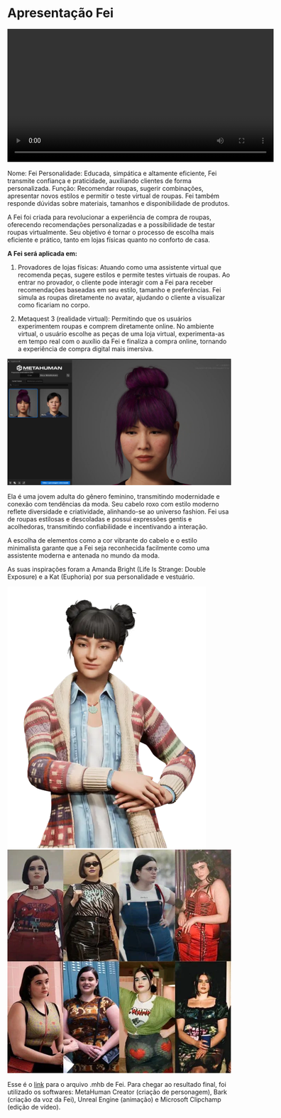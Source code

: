 # Apresentação Fei

<video controls width="600">
  <source src="feitop.mp4" type="video/mp4">
</video>

Nome: Fei
Personalidade: Educada, simpática e altamente eficiente, Fei transmite confiança e praticidade, auxiliando clientes de forma personalizada.
Função: Recomendar roupas, sugerir combinações, apresentar novos estilos e permitir o teste virtual de roupas. Fei também responde dúvidas sobre materiais, tamanhos e disponibilidade de produtos.

A Fei foi criada para revolucionar a experiência de compra de roupas, oferecendo recomendações personalizadas e a possibilidade de testar roupas virtualmente. Seu objetivo é tornar o processo de escolha mais eficiente e prático, tanto em lojas físicas quanto no conforto de casa.

**A Fei será aplicada em:**

1. Provadores de lojas físicas: Atuando como uma assistente virtual que recomenda peças, sugere estilos e permite testes virtuais de roupas. Ao entrar no provador, o cliente pode interagir com a Fei para receber recomendações baseadas em seu estilo, tamanho e preferências. Fei simula as roupas diretamente no avatar, ajudando o cliente a visualizar como ficariam no corpo.

2. Metaquest 3 (realidade virtual): Permitindo que os usuários experimentem roupas e comprem diretamente online. No ambiente virtual, o usuário escolhe as peças de uma loja virtual, experimenta-as em tempo real com o auxílio da Fei e finaliza a compra online, tornando a experiência de compra digital mais imersiva.


![Feiiii](feilinda.PNG)


Ela é uma jovem adulta do gênero feminino, transmitindo modernidade e conexão com tendências da moda. Seu cabelo roxo com estilo moderno reflete diversidade e criatividade, alinhando-se ao universo fashion. Fei usa de roupas estilosas e descoladas e possui expressões gentis e acolhedoras, transmitindo confiabilidade e incentivando a interação.

A escolha de elementos como a cor vibrante do cabelo e o estilo minimalista garante que a Fei seja reconhecida facilmente como uma assistente moderna e antenada no mundo da moda.

As suas inspirações foram a Amanda Bright (Life Is Strange: Double Exposure) e a Kat (Euphoria) por sua personalidade e vestuário.

![Amanda Bright](amandabright.png)
![Kat Ferreira](katferreira.png)

Esse é o [link](Fei.mhb) para o arquivo .mhb de Fei. Para chegar ao resultado final, foi utilizado os softwares: MetaHuman Creator (criação de personagem), Bark (criação da voz da Fei), Unreal Engine (animação) e Microsoft Clipchamp (edição de vídeo).
